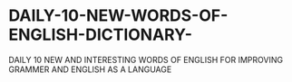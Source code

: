 # DAILY-10-NEW-WORDS-OF-ENGLISH-DICTIONARY-
DAILY 10 NEW AND INTERESTING WORDS OF ENGLISH FOR IMPROVING GRAMMER AND ENGLISH AS A LANGUAGE 
